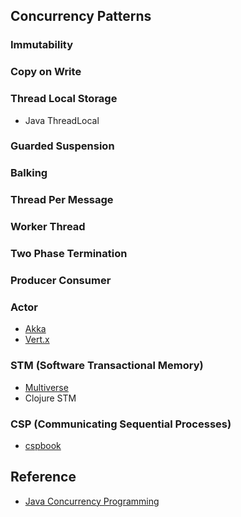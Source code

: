 
## Concurrency Patterns

### Immutability

### Copy on Write

### Thread Local Storage

+ Java ThreadLocal

### Guarded Suspension

### Balking

### Thread Per Message

### Worker Thread

### Two Phase Termination

### Producer Consumer

### Actor

+ [Akka](https://akka.io/)
+ [Vert.x](https://vertx.io/)

### STM (Software Transactional Memory)

+ [Multiverse](https://github.com/pveentjer/Multiverse)
+ Clojure STM

### CSP (Communicating Sequential Processes)

+ [cspbook](http://www.usingcsp.com/cspbook.pdf)

## Reference

+ [Java Concurrency Programming](https://time.geekbang.org/column/intro/159)
